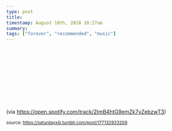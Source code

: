 ```yaml
---
type: post
title: 
timestamp: August 18th, 2018 10:27am
summary: 
tags: ["forever", "recommended", "music"]
---
```

<embed type="audio/mpeg" src="spotify:track:2ImB4htG9emZk7vZebzwT3"></embed>
                    
                                               
(via <a href="https://open.spotify.com/track/2ImB4htG9emZk7vZebzwT3" target="_blank">https://open.spotify.com/track/2ImB4htG9emZk7vZebzwT3</a>) 
 
                                    
                                
<small>source: https://saturdayxiii.tumblr.com/post/177132923209</small>